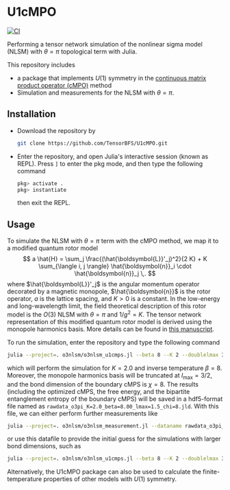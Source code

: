 # U1cMPO

[![CI](https://github.com/TensorBFS/U1cMPO/actions/workflows/ci.yml/badge.svg)](https://github.com/TensorBFS/U1cMPO/actions/workflows/ci.yml)

Performing a tensor network simulation of the nonlinear sigma model (NLSM) with $\theta=\pi$ topological term with Julia. 

This repository includes

- a package that implements $U(1)$ symmetry in the [continuous matrix product operator (cMPO)](https://arxiv.org/abs/2004.12928) method
- Simulation and measurements for the NLSM with $\theta=\pi$. 

## Installation

- Download the repository by 

	```bash
	git clone https://github.com/TensorBFS/U1cMPO.git
	```
	
- Enter the repository, and open Julia's interactive session (known as REPL). Press `]` to enter the pkg mode, and then type the following command 

	```julia
	pkg> activate .
	pkg> instantiate
	```
	
	then exit the REPL. 

## Usage

To simulate the NLSM with $\theta=\pi$ term with the cMPO method, we map it to a modified quantum rotor model 
$$
a \hat{H} = \sum_j \frac{(\hat{\boldsymbol{L}}'_j)^2}{2 K} + K \sum_{\langle i, j \rangle} \hat{\boldsymbol{n}}_i \cdot \hat{\boldsymbol{n}}_j \,.
$$
where $\hat{\boldsymbol{L}}'_j$ is the angular momentum operator decorated by a magnetic monopole, $\hat{\boldsymbol{n}}$ is the rotor operator, $a$ is the lattice spacing, and $K>0$ is a constant. In the low-energy and long-wavelength limit, the field theoretical description of this rotor model is the $O(3)$ NLSM with $\theta=\pi$ and $1/g^2=K$. The tensor network representation of this modified quantum rotor model is derived using the monopole harmonics basis. More details can be found in [this manuscript](https://arxiv.org/abs/21xx.xxxxx).

To run the simulation, enter the repository and type the following command

```bash
julia --project=. o3nlsm/o3nlsm_u1cmps.jl --beta 8 --K 2 --doublelmax 3 --chi 8
```

which will perform the simulation for $K=2.0$ and inverse temperature $\beta=8$. Moreover, the monopole harmonics basis will be truncated at $l_{\mathrm{max}}=3/2$, and the bond dimension of the boundary cMPS is $\chi=8$. The results (including the optimized cMPS, the free energy, and the bipartite entanglement entropy of the boundary cMPS) will be saved in a hdf5-format file named as `rawdata_o3pi_K=2.0_beta=8.00_lmax=1.5_chi=8.jld`. With this file, we can either perform further measurements like

```bash
julia --project=. o3nlsm/o3nlsm_measurement.jl --dataname rawdata_o3pi_K=2.0_beta=8.00_lmax=1.5_chi=8.jld
```

or use this datafile to provide the initial guess for the simulations with larger bond dimensions, such as

```bash
julia --project=. o3nlsm/o3nlsm_u1cmps.jl --beta 8 --K 2 --doublelmax 3 --chi 12 --init rawdata_o3pi_K=2.0_beta=8.00_lmax=1.5_chi=8.jld
```

Alternatively, the U1cMPO package can also be used to calculate the finite-temperature properties of other models with $U(1)$ symmetry.

